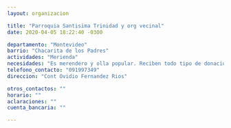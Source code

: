 ```yaml
---
layout: organizacion

title: "Parroquia Santisima Trinidad y org vecinal"
date: 2020-04-05 18:22:40 -0300

departamento: "Montevideo"
barrio: "Chacarita de los Padres"
actividades: "Merienda"
necesidades: "Es merendero y olla popular. Reciben todo tipo de donaciones"
telefono_contacto: "091997349"
direccion: "Cont Ovidio Fernandez Rios"

otros_contactos: ""
horario: ""
aclaraciones: ""
cuenta_bancaria: ""

---
```

